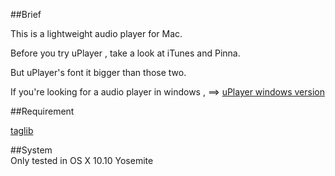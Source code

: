 
##Brief

This is a lightweight audio player for Mac.  

Before you try uPlayer , take a look at iTunes and Pinna.  

But uPlayer's font it bigger than those two.  

If you're looking for a audio player in windows , ==> [uPlayer windows version](http://liaogang.github.io/player)  

##Requirement  

[taglib](https://taglib.github.io/)  

##System  
Only tested in OS X 10.10 Yosemite  
